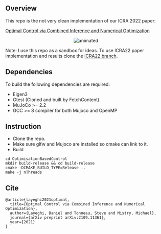 ## Overview
This repo is the not very clean implementation of our ICRA 2022 paper:

[Optimal Control via Combined Inference and Numerical Optimization](https://arxiv.org/pdf/2109.11361.pdf)


<p align="center">
  <img src="./gifs/Optimal%20Control%20via%20Combined%20Inference%20and%20Numerical%20Optimization(1).gif" alt="animated" />
</p>

Note: I use this repo as a sandbox for ideas. To use ICRA22 paper implementation and results clone the [ICRA22 branch](https://github.com/Daniellayeghi/OptimisationBasedControl/tree/ICRA22).

## Dependencies
To build the following dependencies are required:
- Eigen3
- Gtest (Cloned and built by FetchContent)
- MuJoCo >= 2.2 
- GCC >= 8 compiler for both Mujoco and OpenMP

## Instruction
- Clone the repo.
- Make sure glfw and Mujoco are installed so cmake can link to it.
- Build
~~~
cd OptimisationBasedControl
mkdir build-release && cd build-release
cmake -DCMAKE_BUILD_TYPE=Release ..
make -j nThreads
~~~
## Cite
```
@article{layeghi2021optimal,
  title={Optimal Control via Combined Inference and Numerical Optimization},
  author={Layeghi, Daniel and Tonneau, Steve and Mistry, Michael},
  journal={arXiv preprint arXiv:2109.11361},
  year={2021}
}
```
